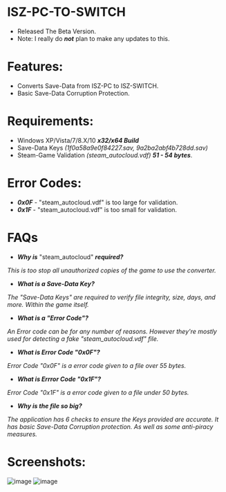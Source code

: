 # ISZ-PC-TO-SWITCH
- Released The Beta Version.
- Note: I really do ***not*** plan to make any updates to this.

# Features:
- Converts Save-Data from ISZ-PC to ISZ-SWITCH.
- Basic Save-Data Corruption Protection.

# Requirements:
- Windows XP/Vista/7/8.X/10 ***x32/x64 Build***
- Save-Data Keys *(1f0a58a9e0f84227.sav, 9a2ba2abf4b728dd.sav)*
- Steam-Game Validation *(steam_autocloud.vdf)* ***51 - 54 bytes***.

# Error Codes:
- ***0x0F*** - "steam_autocloud.vdf" is too large for validation.
- ***0x1F*** - "steam_autocloud.vdf" is too small for validation.

# FAQs
- ***Why is*** "steam_autocloud" ***required?***

*This is too stop all unauthorized copies of the game to use the converter.*

- ***What is a Save-Data Key?***

*The "Save-Data Keys" are required to verify file integrity, size, days, and more. Within the game itself.*

- ***What is a "Error Code"?***

*An Error code can be for any number of reasons. However they're mostly used for detecting a fake "steam_autocloud.vdf" file.*

- ***What is Error Code "0x0F"?***

*Error Code "0x0F" is a error code given to a file over 55 bytes.*

- ***What is Errror Code "0x1F"?***

*Error Code "0x1F" is a error code given to a file under 50 bytes.*

- ***Why is the file so big?***

*The application has 6 checks to ensure the Keys provided are accurate. It has basic Save-Data Corruption protection. As well as some anti-piracy measures.*


# Screenshots:
![image](https://user-images.githubusercontent.com/78656905/183311418-d5eb2981-9073-4094-b399-a75e97cf4a79.png)
![image](https://user-images.githubusercontent.com/78656905/183311455-9e195b41-70f0-4d36-b45d-0a21d8ea7137.png)
